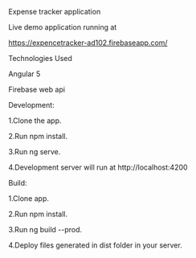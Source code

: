 Expense tracker application

Live demo application running at 

https://expencetracker-ad102.firebaseapp.com/

Technologies Used

Angular 5

Firebase web api

Development:

1.Clone the app.

2.Run npm install.

3.Run ng serve.

4.Development server will run at http://localhost:4200

Build:

1.Clone app.

2.Run npm install.

3.Run ng build --prod.

4.Deploy files generated in dist folder in your server.
